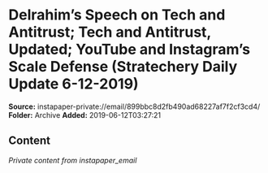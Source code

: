 # Delrahim’s Speech on Tech and Antitrust; Tech and Antitrust, Updated; YouTube and Instagram’s Scale Defense (Stratechery Daily Update 6-12-2019)

**Source:** instapaper-private://email/899bbc8d2fb490ad68227af7f2cf3cd4/
**Folder:** Archive
**Added:** 2019-06-12T03:27:21




## Content
*Private content from instapaper_email*
